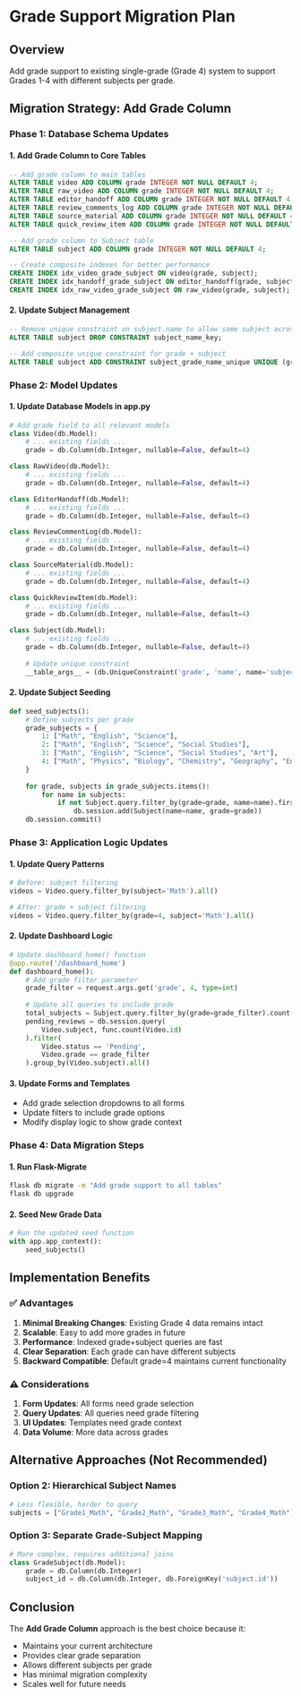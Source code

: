# Grade Support Migration Plan

## Overview
Add grade support to existing single-grade (Grade 4) system to support Grades 1-4 with different subjects per grade.

## Migration Strategy: Add Grade Column

### Phase 1: Database Schema Updates

#### 1. Add Grade Column to Core Tables
```sql
-- Add grade column to main tables
ALTER TABLE video ADD COLUMN grade INTEGER NOT NULL DEFAULT 4;
ALTER TABLE raw_video ADD COLUMN grade INTEGER NOT NULL DEFAULT 4;
ALTER TABLE editor_handoff ADD COLUMN grade INTEGER NOT NULL DEFAULT 4;
ALTER TABLE review_comments_log ADD COLUMN grade INTEGER NOT NULL DEFAULT 4;
ALTER TABLE source_material ADD COLUMN grade INTEGER NOT NULL DEFAULT 4;
ALTER TABLE quick_review_item ADD COLUMN grade INTEGER NOT NULL DEFAULT 4;

-- Add grade column to Subject table
ALTER TABLE subject ADD COLUMN grade INTEGER NOT NULL DEFAULT 4;

-- Create composite indexes for better performance
CREATE INDEX idx_video_grade_subject ON video(grade, subject);
CREATE INDEX idx_handoff_grade_subject ON editor_handoff(grade, subject);
CREATE INDEX idx_raw_video_grade_subject ON raw_video(grade, subject);
```

#### 2. Update Subject Management
```sql
-- Remove unique constraint on subject.name to allow same subject across grades
ALTER TABLE subject DROP CONSTRAINT subject_name_key;

-- Add composite unique constraint for grade + subject
ALTER TABLE subject ADD CONSTRAINT subject_grade_name_unique UNIQUE (grade, name);
```

### Phase 2: Model Updates

#### 1. Update Database Models in app.py
```python
# Add grade field to all relevant models
class Video(db.Model):
    # ... existing fields ...
    grade = db.Column(db.Integer, nullable=False, default=4)

class RawVideo(db.Model):
    # ... existing fields ...
    grade = db.Column(db.Integer, nullable=False, default=4)

class EditorHandoff(db.Model):
    # ... existing fields ...
    grade = db.Column(db.Integer, nullable=False, default=4)

class ReviewCommentLog(db.Model):
    # ... existing fields ...
    grade = db.Column(db.Integer, nullable=False, default=4)

class SourceMaterial(db.Model):
    # ... existing fields ...
    grade = db.Column(db.Integer, nullable=False, default=4)

class QuickReviewItem(db.Model):
    # ... existing fields ...
    grade = db.Column(db.Integer, nullable=False, default=4)

class Subject(db.Model):
    # ... existing fields ...
    grade = db.Column(db.Integer, nullable=False, default=4)
    
    # Update unique constraint
    __table_args__ = (db.UniqueConstraint('grade', 'name', name='subject_grade_name_unique'),)
```

#### 2. Update Subject Seeding
```python
def seed_subjects():
    # Define subjects per grade
    grade_subjects = {
        1: ["Math", "English", "Science"],
        2: ["Math", "English", "Science", "Social Studies"],
        3: ["Math", "English", "Science", "Social Studies", "Art"],
        4: ["Math", "Physics", "Biology", "Chemistry", "Geography", "English"]
    }
    
    for grade, subjects in grade_subjects.items():
        for name in subjects:
            if not Subject.query.filter_by(grade=grade, name=name).first():
                db.session.add(Subject(name=name, grade=grade))
    db.session.commit()
```

### Phase 3: Application Logic Updates

#### 1. Update Query Patterns
```python
# Before: subject filtering
videos = Video.query.filter_by(subject='Math').all()

# After: grade + subject filtering  
videos = Video.query.filter_by(grade=4, subject='Math').all()
```

#### 2. Update Dashboard Logic
```python
# Update dashboard_home() function
@app.route('/dashboard_home')
def dashboard_home():
    # Add grade filter parameter
    grade_filter = request.args.get('grade', 4, type=int)
    
    # Update all queries to include grade
    total_subjects = Subject.query.filter_by(grade=grade_filter).count()
    pending_reviews = db.session.query(
        Video.subject, func.count(Video.id)
    ).filter(
        Video.status == 'Pending',
        Video.grade == grade_filter
    ).group_by(Video.subject).all()
```

#### 3. Update Forms and Templates
- Add grade selection dropdowns to all forms
- Update filters to include grade options
- Modify display logic to show grade context

### Phase 4: Data Migration Steps

#### 1. Run Flask-Migrate
```bash
flask db migrate -m "Add grade support to all tables"
flask db upgrade
```

#### 2. Seed New Grade Data
```python
# Run the updated seed function
with app.app_context():
    seed_subjects()
```

## Implementation Benefits

### ✅ Advantages
1. **Minimal Breaking Changes**: Existing Grade 4 data remains intact
2. **Scalable**: Easy to add more grades in future
3. **Performance**: Indexed grade+subject queries are fast
4. **Clear Separation**: Each grade can have different subjects
5. **Backward Compatible**: Default grade=4 maintains current functionality

### ⚠️ Considerations
1. **Form Updates**: All forms need grade selection
2. **Query Updates**: All queries need grade filtering
3. **UI Updates**: Templates need grade context
4. **Data Volume**: More data across grades

## Alternative Approaches (Not Recommended)

### Option 2: Hierarchical Subject Names
```python
# Less flexible, harder to query
subjects = ["Grade1_Math", "Grade2_Math", "Grade3_Math", "Grade4_Math"]
```

### Option 3: Separate Grade-Subject Mapping
```python
# More complex, requires additional joins
class GradeSubject(db.Model):
    grade = db.Column(db.Integer)
    subject_id = db.Column(db.Integer, db.ForeignKey('subject.id'))
```

## Conclusion
The **Add Grade Column** approach is the best choice because it:
- Maintains your current architecture
- Provides clear grade separation
- Allows different subjects per grade
- Has minimal migration complexity
- Scales well for future needs 